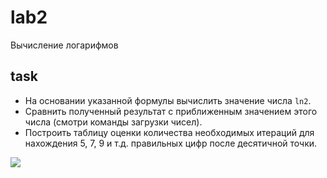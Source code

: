 # lab2

Вычисление логарифмов

## task

- На основании указанной формулы вычислить значение числа `ln2`.
- Сравнить полученный результат с приближенным значением этого числа (смотри
  команды загрузки чисел).
- Построить таблицу оценки количества необходимых итераций для нахождения 5, 7,
  9 и т.д. правильных цифр после десятичной точки.

![](http://res.cloudinary.com/dzsjwgjii/image/upload/v1504544831/fpu-lab2.png)
